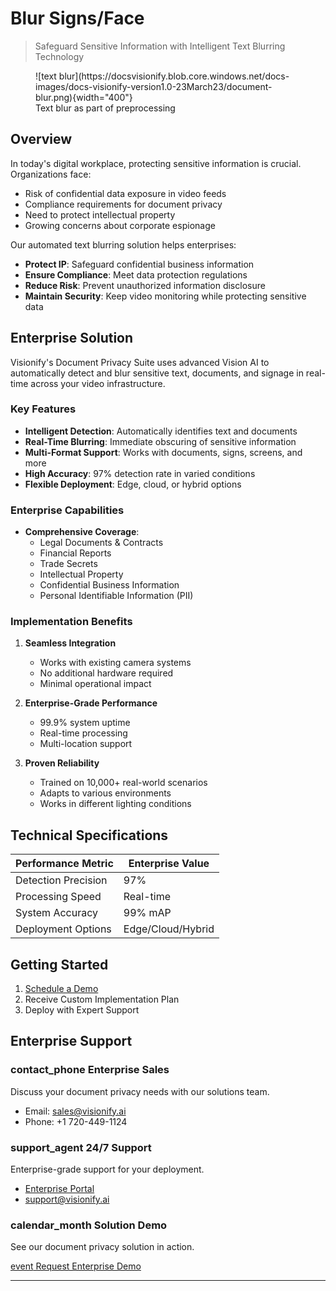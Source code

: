 # Blur Signs/Face

> Safeguard Sensitive Information with Intelligent Text Blurring Technology

<figure markdown>
  ![text blur](https://docsvisionify.blob.core.windows.net/docs-images/docs-visionify-version1.0-23March23/document-blur.png){width="400"}
  <figcaption>Text blur as part of preprocessing</figcaption>
</figure>


## Overview

In today's digital workplace, protecting sensitive information is crucial. Organizations face:
- Risk of confidential data exposure in video feeds
- Compliance requirements for document privacy
- Need to protect intellectual property
- Growing concerns about corporate espionage

Our automated text blurring solution helps enterprises:
- **Protect IP**: Safeguard confidential business information
- **Ensure Compliance**: Meet data protection regulations
- **Reduce Risk**: Prevent unauthorized information disclosure
- **Maintain Security**: Keep video monitoring while protecting sensitive data

## Enterprise Solution

Visionify's Document Privacy Suite uses advanced Vision AI to automatically detect and blur sensitive text, documents, and signage in real-time across your video infrastructure.

### Key Features

- **Intelligent Detection**: Automatically identifies text and documents
- **Real-Time Blurring**: Immediate obscuring of sensitive information
- **Multi-Format Support**: Works with documents, signs, screens, and more
- **High Accuracy**: 97% detection rate in varied conditions
- **Flexible Deployment**: Edge, cloud, or hybrid options

### Enterprise Capabilities

- **Comprehensive Coverage**:
  - Legal Documents & Contracts
  - Financial Reports
  - Trade Secrets
  - Intellectual Property
  - Confidential Business Information
  - Personal Identifiable Information (PII)

### Implementation Benefits

1. **Seamless Integration**
   - Works with existing camera systems
   - No additional hardware required
   - Minimal operational impact

2. **Enterprise-Grade Performance**
   - 99.9% system uptime
   - Real-time processing
   - Multi-location support

3. **Proven Reliability**
   - Trained on 10,000+ real-world scenarios
   - Adapts to various environments
   - Works in different lighting conditions

## Technical Specifications

<div class="table">
    <table class="fl-table">
        <thead>
        <tr>
            <th>Performance Metric</th>
            <th>Enterprise Value</th>
        </tr>
        </thead>
        <tbody>
        <tr>
            <td>Detection Precision</td>
            <td>97%</td>
        </tr>
        <tr>
            <td>Processing Speed</td>
            <td>Real-time</td>
        </tr>
        <tr>
            <td>System Accuracy</td>
            <td>99% mAP</td>
        </tr>
        <tr>
            <td>Deployment Options</td>
            <td>Edge/Cloud/Hybrid</td>
        </tr>
        </tbody>
    </table>
</div>


## Getting Started

1. [Schedule a Demo](https://cal.com/visionify/30min)
2. Receive Custom Implementation Plan
3. Deploy with Expert Support

## Enterprise Support

<div class="grid-cards">
    <div class="grid-card">
        <h3><span class="material-symbols-outlined">contact_phone</span> Enterprise Sales</h3>
        <p>Discuss your document privacy needs with our solutions team.</p>
        <ul class="contact-list">
            <li>Email: <a href="mailto:sales@visionify.ai">sales@visionify.ai</a></li>
            <li>Phone: +1 720-449-1124</li>
        </ul>
    </div>
    <div class="grid-card">
        <h3><span class="material-symbols-outlined">support_agent</span> 24/7 Support</h3>
        <p>Enterprise-grade support for your deployment.</p>
        <ul class="contact-list">
            <li><a href="https://support.visionify.ai">Enterprise Portal</a></li>
            <li><a href="mailto:support@visionify.ai">support@visionify.ai</a></li>
        </ul>
    </div>
    <div class="grid-card">
        <h3><span class="material-symbols-outlined">calendar_month</span> Solution Demo</h3>
        <p>See our document privacy solution in action.</p>
        <div class="demo-button">
            <a href="https://cal.com/visionify/30min" class="cta-button">
                <span class="material-symbols-outlined">event</span>
                Request Enterprise Demo
            </a>
        </div>
    </div>
</div>

---


